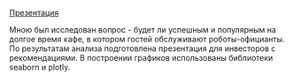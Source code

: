 [Презентация](https://drive.google.com/file/d/1vuvCxVwNtr292oZ-wrNfVgXgl1U4K0B6/view?usp=sharing)

Мною был исследован вопрос - будет ли успешным и популярным на долгое время кафе, в котором гостей обслуживают роботы-официанты. По результатам анализа подготовлена презентация для инвесторов с рекомендациями. В построении графиков использованы библиотеки seaborn и plotly. 
